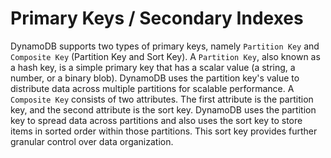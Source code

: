 # Primary Keys / Secondary Indexes

DynamoDB supports two types of primary keys, namely `Partition Key` and `Composite Key` (Partition Key and Sort Key). A `Partition Key`, also known as a hash key, is a simple primary key that has a scalar value (a string, a number, or a binary blob). DynamoDB uses the partition key's value to distribute data across multiple partitions for scalable performance. A `Composite Key` consists of two attributes. The first attribute is the partition key, and the second attribute is the sort key. DynamoDB uses the partition key to spread data across partitions and also uses the sort key to store items in sorted order within those partitions. This sort key provides further granular control over data organization.

